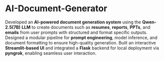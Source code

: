 # AI-Document-Generator

Developed an **AI-powered document generation system** using the **Qwen-2.5(7B)** **LLM** to create 
documents such as **resumes**, **reports**, **PPTs**, and **emails** from user prompts with structured and format
specific outputs. Designed a modular pipeline for **prompt engineering**, model inference, and document 
formatting to ensure high-quality generation. Built an interactive **Streamlit-based UI** and integrated a 
**Flask** backend for local deployment via **pyngrok**, enabling seamless user interaction.
